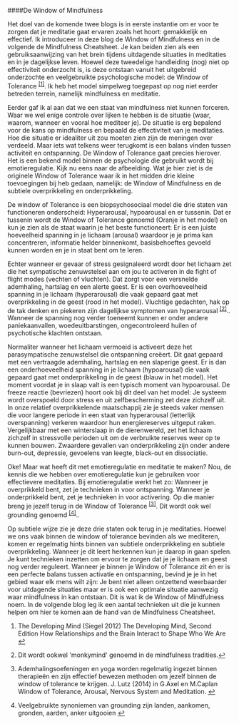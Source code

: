 ####De Window of Mindfulness

Het doel van de komende twee blogs is in eerste instantie om er voor te zorgen dat je meditatie gaat ervaren zoals het hoort: gemakkelijk en effectief. Ik introduceer in deze blog de Window of Mindfulness en in de volgende de Mindfulness Cheatsheet. Je kan beiden zien als een gebruiksaanwijzing van het brein tijdens uitdagende situaties in meditaties en in je dagelijkse leven. Hoewel deze tweedelige handleiding (nog) niet op effectiviteit onderzocht is, is deze ontstaan vanuit het uitgebreid onderzochte en veelgebruikte psychologische model: de Window of Tolerance <sup class="footnote-ref"><a href="#affn1" id="affnref1">[1]</a></sup>. Ik heb het model simpelweg toegepast op nog niet eerder betreden terrein, namelijk mindfulness en meditatie.

Eerder gaf ik al aan dat we een staat van mindfulness niet kunnen forceren. Waar we wel enige controle over lijken te hebben is de situatie (waar, waarom, wanneer en vooral hoe mediteer je). De situatie is erg bepalend voor de kans op mindfulness en bepaald de effectiviteit van je meditaties. Hoe die situatie er idealiter uit zou moeten zien zijn de meningen over verdeeld. Maar iets wat telkens weer terugkomt is een balans vinden tussen activiteit en ontspanning. De Window of Tolerance gaat precies hierover. Het is een bekend model binnen de psychologie die gebruikt wordt bij emotieregulatie. Kijk nu eens naar de afbeelding. Wat je hier ziet is de originele Window of Tolerance waar ik in het midden drie kleine toevoegingen bij heb gedaan, namelijk: de Window of Mindfulness en de subtiele overprikkeling en onderprikkeling.

De window of Tolerance is een biopsychosociaal model die drie staten van functioneren onderscheid: Hyperarousal, hypoarousal en er tussenin. Dat er tussenin wordt de Window of Tolerance genoemd (Oranje in het model) en kun je zien als de staat waarin je het beste functioneert: Er is een juiste hoeveelheid spanning in je lichaam (arousal) waardoor je je prima kan concentreren, informatie helder binnenkomt, basisbehoeftes gevoeld kunnen worden en je in staat bent om te leren. 

Echter wanneer er gevaar of stress gesignaleerd wordt door het lichaam zet die het sympatische zenuwstelsel aan om jou te activeren in de fight of flight modes (vechten of vluchten). Dat zorgt voor een versnelde ademhaling, hartslag en een alerte geest. Er is een overhoeveelheid spanning in je lichaam (hyperarousal) die vaak gepaard gaat met overprikkeling in de geest (rood in het model). Vluchtige gedachten, hak op de tak denken en piekeren zijn dagelijkse symptomen van hyperarousal <sup class="footnote-ref"><a href="#affn2" id="affnref2">[2]</a></sup>.. Wanneer de spanning nog verder toeneemt kunnen er onder andere paniekaanvallen, woedeuitbarstingen, ongecontroleerd huilen of psychotische klachten ontstaan. 

Normaliter wanneer het lichaam vermoeid is activeert deze het parasympatische zenuwstelsel die ontspanning creëert. Dit gaat gepaard met een vertraagde ademhaling, hartslag en een slaperige geest. Er is dan een onderhoeveelheid spanning in je lichaam (hypoarousal) die vaak gepaard gaat met onderprikkeling in de geest (blauw in het model). Het moment voordat je in slaap valt is een typisch moment van hypoarousal. De freeze reactie (bevriezen) hoort ook bij dit deel van het model: Je systeem wordt overspoeld door stress en uit zelfbescherming zet deze zichzelf uit. In onze relatief overprikkelende maatschappij zie je steeds vaker mensen die voor langere periode in een staat van hyperarousal (letterlijk overspanning) verkeren waardoor hun energiereserves uitgeput raken. Vergelijkbaar met een winterslaap in de dierenwereld, zet het lichaam zichzelf in stressvolle perioden uit om de verbruikte reserves weer op te kunnen bouwen. Zwaardere gevallen van onderprikkeling zijn onder andere burn-out, depressie, gevoelens van leegte, black-out en dissociatie.

Oke! Maar wat heeft dit met emotieregulatie en meditatie te maken? Nou, de kennis die we hebben over emotieregulatie kun je gebruiken voor effectievere meditaties. Bij emotieregulatie werkt het zo: Wanneer je overprikkeld bent, zet je technieken in voor ontspanning. Wanneer je onderprikkeld bent, zet je technieken in voor activering. Op die manier breng je jezelf terug in de Window of Tolerance <sup class="footnote-ref"><a href="#affn3" id="affnref3">[3]</a></sup>. Dit wordt ook wel grounding genoemd <sup class="footnote-ref"><a href="#affn4" id="affnref4">[4]</a></sup>.. 

Op subtiele wijze zie je deze drie staten ook terug in je meditaties. Hoewel we ons vaak binnen de window of tolerance bevinden als we mediteren, komen er regelmatig hints binnen van subtiele onderprikkeling en subtiele overprikkeling. Wanneer je dit leert herkennen kun je daarop in gaan spelen. Je kunt technieken inzetten om ervoor te zorgen dat je je lichaam en geest nog verder reguleert. Wanneer je binnen je Window of Tolerance zit én er is een perfecte balans tussen activatie en ontspanning, bevind je je in het gebied waar elk mens wilt zijn: Je bent niet alleen ontzettend weerbaarder voor uitdagende situaties maar er is ook een optimale situatie aanwezig waar mindfulness in kan ontstaan. Dit is wat ik de Window of Mindfulness noem. In de volgende blog leg ik een aantal technieken uit die je kunnen helpen om hier te komen aan de hand van de Mindfulness Cheatsheet. 



<section class="footnotes">
  <ol class="footnotes-list">
    <li id="affn1" class="footnote-item">
      <p class="footnote-item">
         The Developing Mind (Siegel 2012) The Developing Mind, Second Edition How Relationships and the Brain Interact to Shape Who We Are </sup><a href="#affnref1" class="footnote-backref">↩</a>
      </p>
    </li>
    <li id="affn2" class="footnote-item">
      <p class="footnote-item">
        Dit wordt ookwel 'monkymind' genoemd in de mindfulness tradities.</sup><a href="#affnref2" class="footnote-backref">↩</a>
      </p>
    </li>
  <li id="affn3" class="footnote-item">
      <p class="footnote-item">
        Ademhalingsoefeningen en yoga worden regelmatig ingezet binnen therapieën en zijn effectief bewezen methoden om jezelf binnen de window of tolerance te krijgen. J. Lutz (2014) in G.Axel en M.Caplan Window of Tolerance, Arousal, Nervous System and Meditation.  </sup><a href="#affnref3" class="footnote-backref">↩</a>
      </p>
    </li>
  <li id="affn4" class="footnote-item">
      <p class="footnote-item">
        Veelgebruikte synoniemen van grounding zijn landen, aankomen, gronden, aarden, anker uitgooien </sup><a href="#affnref4" class="footnote-backref">↩</a>
      </p>
    </li>
  </ol>
</section>
